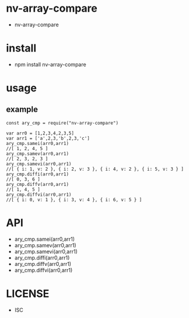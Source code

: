 nv-array-compare
================
- nv-array-compare 


install
=======
- npm install nv-array-compare

usage
=====
    
example
-------

    const ary_cmp = require("nv-array-compare")

    var arr0 = [1,2,3,4,2,3,5]
    var arr1 = ['a',2,3,'b',2,3,'c']
    ary_cmp.samei(arr0,arr1)
    //[ 1, 2, 4, 5 ]
    ary_cmp.samev(arr0,arr1)
    //[ 2, 3, 2, 3 ]
    ary_cmp.samevi(arr0,arr1)
    //[ { i: 1, v: 2 }, { i: 2, v: 3 }, { i: 4, v: 2 }, { i: 5, v: 3 } ]
    ary_cmp.diffi(arr0,arr1)
    //[ 0, 3, 6 ]
    ary_cmp.diffv(arr0,arr1)
    //[ 1, 4, 5 ]
    ary_cmp.diffvi(arr0,arr1)
    //[ { i: 0, v: 1 }, { i: 3, v: 4 }, { i: 6, v: 5 } ]

API
====

- ary\_cmp.samei(arr0,arr1)
- ary\_cmp.samev(arr0,arr1)
- ary\_cmp.samevi(arr0,arr1)
- ary\_cmp.diffi(arr0,arr1)
- ary\_cmp.diffv(arr0,arr1)
- ary\_cmp.diffvi(arr0,arr1)

LICENSE
=======
- ISC 
